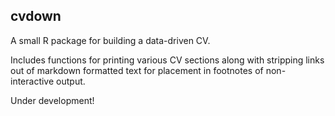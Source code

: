 ## cvdown

A small R package for building a data-driven CV.

Includes functions for printing various CV sections along with stripping links out of markdown formatted text for placement in footnotes of non-interactive output.

Under development!
